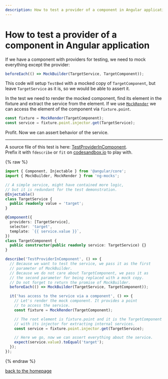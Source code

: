 ```yaml
---
description: How to test a provider of a component in Angular application
---
```


# How to test a provider of a component in Angular application

If we have a component with providers for testing, we need to mock everything
except the provider:

```typescript
beforeEach(() => MockBuilder(TargetService, TargetComponent));
```

This code will setup `TestBed` with a mocked copy of `TargetComponent`, but leave `TargetService` as it is,
so we would be able to assert it.

In the test we need to render the mocked component, find its element in the fixture and extract the service from the element.
If we use [`MockRender`](https://www.npmjs.com/package/ng-mocks#mockrender) we can access the element of the component via `fixture.point`.

```typescript
const fixture = MockRender(TargetComponent);
const service = fixture.point.injector.get(TargetService);
```

Profit. Now we can assert behavior of the service.

---

A source file of this test is here:
[TestProviderInComponent](https://github.com/ike18t/ng-mocks/blob/master/examples/TestProviderInComponent/test.spec.ts).<br>
Prefix it with `fdescribe` or `fit` on
[codesandbox.io](https://codesandbox.io/s/github/ng-mocks/examples?file=/src/examples/TestProviderInComponent/test.spec.ts)
to play with.

{% raw %}
```typescript
import { Component, Injectable } from '@angular/core';
import { MockBuilder, MockRender } from 'ng-mocks';

// A simple service, might have contained more logic,
// but it is redundant for the test demonstration.
@Injectable()
class TargetService {
  public readonly value = 'target';
}

@Component({
  providers: [TargetService],
  selector: 'target',
  template: `{{ service.value }}`,
})
class TargetComponent {
  public constructor(public readonly service: TargetService) {}
}

describe('TestProviderInComponent', () => {
  // Because we want to test the service, we pass it as the first
  // parameter of MockBuilder.
  // Because we do not care about TargetComponent, we pass it as
  // the second parameter for being replaced with a mock copy.
  // Do not forget to return the promise of MockBuilder.
  beforeEach(() => MockBuilder(TargetService, TargetComponent));

  it('has access to the service via a component', () => {
    // Let's render the mock component. It provides a point
    // to access the service.
    const fixture = MockRender(TargetComponent);

    // The root element is fixture.point and it is the TargetComponent
    // with its injector for extracting internal services.
    const service = fixture.point.injector.get(TargetService);

    // Here we go, now we can assert everything about the service.
    expect(service.value).toEqual('target');
  });
});
```
{% endraw %}

[back to the homepage](./)
